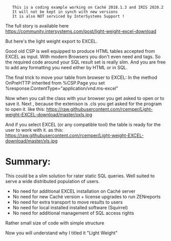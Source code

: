 ~~~
   This is a coding example working on Caché 2018.1.3 and IRIS 2020.2
   It will not be kept in synch with new versions   
   It is also NOT serviced by InterSystems Support !
~~~
The full story is available here
https://community.intersystems.com/post/light-weight-excel-download

But here's the light weight export to EXCEL.

Good old CSP is well equipped to produce HTML tables accepted from EXCEL as input.
With modern Browsers you don't even need <head> and  <body> tags.
So the required code around your SQL result set is really slim.
And you are free to add any formatting you need either by HTML or in SQL.

The final trick to move your table from browser to EXCEL:
In the method OnPreHTTP inherited from %CSP.Page you
set %response.ContentType="application/vnd.ms-excel"

Now when you call the class with your browser you get asked to open or to save it.
Next , because the extenison is .cls you get asked for the program to open it.
like this: https://raw.githubusercontent.com/rcemper/Light-weight-EXCEL-download/master/oxls.jpg

And if you select EXCEL (or any compatible tool) the table is ready for the user to work with it.
as this: https://raw.githubusercontent.com/rcemper/Light-weight-EXCEL-download/master/xls.jpg

# Summary:

This could be a slim solution for rater static SQL queries.
Well suited to serve a wide distributed population of users.

- No need for additional EXCEL installation on Caché server
- No need for new Caché version + license upgrades to run ZENreports
- No need for extra transport to move results to users
- No need for local installed installed software (Squirrel)
- No need for additional management of SQL access rights

Rather small size of code with simple structure

Now you will understand why I titled it "Light Weight"
